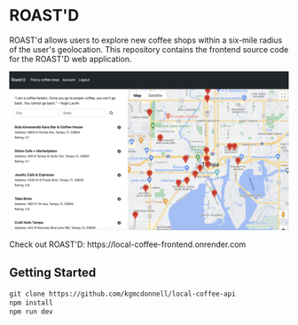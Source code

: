 # ROAST'D
ROAST'd allows users to explore new coffee shops within a six-mile radius of the user's geolocation. This repository contains the frontend source code for the ROAST'D web application. 
<p align="center">
<img src="https://github.com/kgmcdonnell/local-coffee-api/blob/main/app/assets/images/ROAST'D.png?raw=true" alt="roast'd screenshot" width="600px" height="auto">
</p>
Check out ROAST'D: https://local-coffee-frontend.onrender.com

## Getting Started
```
git clone https://github.com/kgmcdonnell/local-coffee-api
npm install
npm run dev
```
